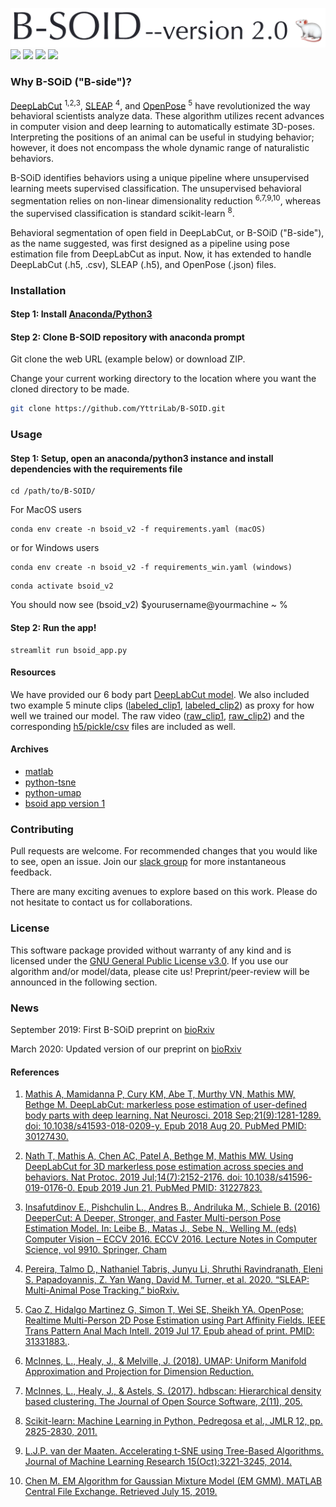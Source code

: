 ![B-SOiD flowchart](demo/appv2_files/bsoid_version2.png)
![](https://zenodo.org/badge/196603884.svg)
![](demo/appv2_files/bsoid_mouse_openfield1.gif)
![](demo/appv2_files/bsoid_mouse_openfield2.gif)
![](demo/appv2_files/bsoid_exercise.gif)

### Why B-SOiD ("B-side")?
[DeepLabCut](https://github.com/AlexEMG/DeepLabCut) <sup>1,2,3</sup>, 
[SLEAP](https://github.com/murthylab/sleap) <sup>4</sup>, and 
[OpenPose](https://github.com/CMU-Perceptual-Computing-Lab/openpose) <sup>5</sup> 
have revolutionized the way behavioral scientists analyze data. 
These algorithm utilizes recent advances in computer vision and deep learning to automatically estimate 3D-poses. 
Interpreting the positions of an animal can be useful in studying behavior; 
however, it does not encompass the whole dynamic range of naturalistic behaviors. 

B-SOiD identifies behaviors using a unique pipeline where unsupervised learning meets supervised classification. 
The unsupervised behavioral segmentation relies on non-linear dimensionality reduction <sup>6,7,9,10</sup>, 
whereas the supervised classification is standard scikit-learn <sup>8</sup>.

Behavioral segmentation of open field in DeepLabCut, or B-SOiD ("B-side"), as the name suggested,
 was first designed as a pipeline using pose estimation file from DeepLabCut as input. Now, it has extended to handle 
DeepLabCut (.h5, .csv), SLEAP (.h5), and OpenPose (.json) files.

### Installation

#### Step 1: Install [Anaconda/Python3](https://www.anaconda.com/)

#### Step 2: Clone B-SOID repository with anaconda prompt

Git clone the web URL (example below) or download ZIP. 

Change your current working directory to the location where you want the cloned directory to be made.
```bash
git clone https://github.com/YttriLab/B-SOID.git
```

### Usage
#### Step 1: Setup, open an anaconda/python3 instance and install dependencies with the requirements file
```
cd /path/to/B-SOID/
```

For MacOS users
```
conda env create -n bsoid_v2 -f requirements.yaml (macOS)
```

or for Windows users

```
conda env create -n bsoid_v2 -f requirements_win.yaml (windows) 
```

```
conda activate bsoid_v2
```

You should now see (bsoid_v2) $yourusername@yourmachine ~ %

#### Step 2: Run the app!
```
streamlit run bsoid_app.py
```

#### Resources
We have provided our 6 body part [DeepLabCut model](yttri-bottomup_dlc-model/dlc-models/). 
We also included two example 5 minute clips 
([labeled_clip1](yttri-bottomup_dlc-model/examples/raw_clip1DLC_resnet50_OpenFieldHighResApr8shuffle1_1030000_labeled.mp4),
[labeled_clip2](yttri-bottomup_dlc-model/examples/raw_clip2DLC_resnet50_OpenFieldHighResApr8shuffle1_1030000_labeled.mp4)) 
as proxy for how well we trained our model.
The raw video
([raw_clip1](yttri-bottomup_dlc-model/examples/raw_clip1.mp4),
[raw_clip2](yttri-bottomup_dlc-model/examples/raw_clip2.mp4)) 
and the corresponding [h5/pickle/csv](yttri-bottomup_dlc-model/examples/) files are included as well.



#### Archives 
* [matlab](docs/matlab_tutorial.md)
* [python-tsne](docs/python3_tutorial.md)
* [python-umap](docs/bsoid_umap_tutorial.md)
* [bsoid app version 1](docs/bsoid_app_init.md)

### Contributing

Pull requests are welcome. For recommended changes that you would like to see, open an issue. 
Join our [slack group](https://join.slack.com/t/b-soid/shared_invite/zt-dksalgqu-Eix8ZVYYFVVFULUhMJfvlw) 
for more instantaneous feedback.

There are many exciting avenues to explore based on this work. 
Please do not hesitate to contact us for collaborations.

### License

This software package provided without warranty of any kind and is licensed under the [GNU General Public License v3.0](https://choosealicense.com/licenses/gpl-3.0/). 
If you use our algorithm and/or model/data, please cite us! Preprint/peer-review will be announced in the following section. 

### News
September 2019: First B-SOiD preprint on [bioRxiv](https://www.biorxiv.org/content/10.1101/770271v1) 

March 2020: Updated version of our preprint on [bioRxiv](https://www.biorxiv.org/content/10.1101/770271v2)

#### References
1. [Mathis A, Mamidanna P, Cury KM, Abe T, Murthy VN, Mathis MW, Bethge M. DeepLabCut: markerless pose estimation of user-defined body parts with deep learning. Nat Neurosci. 2018 Sep;21(9):1281-1289. doi: 10.1038/s41593-018-0209-y. Epub 2018 Aug 20. PubMed PMID: 30127430.](https://www.nature.com/articles/s41593-018-0209-y)

2. [Nath T, Mathis A, Chen AC, Patel A, Bethge M, Mathis MW. Using DeepLabCut for 3D markerless pose estimation across species and behaviors. Nat Protoc. 2019 Jul;14(7):2152-2176. doi: 10.1038/s41596-019-0176-0. Epub 2019 Jun 21. PubMed PMID: 31227823.](https://doi.org/10.1038/s41596-019-0176-0)

3. [Insafutdinov E., Pishchulin L., Andres B., Andriluka M., Schiele B. (2016) DeeperCut: A Deeper, Stronger, and Faster Multi-person Pose Estimation Model. In: Leibe B., Matas J., Sebe N., Welling M. (eds) Computer Vision – ECCV 2016. ECCV 2016. Lecture Notes in Computer Science, vol 9910. Springer, Cham](http://arxiv.org/abs/1605.03170)

4. [Pereira, Talmo D., Nathaniel Tabris, Junyu Li, Shruthi Ravindranath, Eleni S. Papadoyannis, Z. Yan Wang, David M. Turner, et al. 2020. “SLEAP: Multi-Animal Pose Tracking.” bioRxiv.](https://doi.org/10.1101/2020.08.31.276246)

5. [Cao Z, Hidalgo Martinez G, Simon T, Wei SE, Sheikh YA. OpenPose: Realtime Multi-Person 2D Pose Estimation using Part Affinity Fields. IEEE Trans Pattern Anal Mach Intell. 2019 Jul 17. Epub ahead of print. PMID: 31331883.](https://doi.org/10.1109/TPAMI.2019.2929257). 

6. [McInnes, L., Healy, J., & Melville, J. (2018). UMAP: Uniform Manifold Approximation and Projection for Dimension Reduction.](http://arxiv.org/abs/1802.03426)

7. [McInnes, L., Healy, J., & Astels, S. (2017). hdbscan: Hierarchical density based clustering. The Journal of Open Source Software, 2(11), 205.](https://doi.org/10.21105/joss.00205)

8. [Scikit-learn: Machine Learning in Python, Pedregosa et al., JMLR 12, pp. 2825-2830, 2011.](http://www.jmlr.org/papers/volume12/pedregosa11a/pedregosa11a.pdf)

9. [L.J.P. van der Maaten. Accelerating t-SNE using Tree-Based Algorithms. Journal of Machine Learning Research 15(Oct):3221-3245, 2014.](https://lvdmaaten.github.io/publications/papers/JMLR_2014.pdf)

10. [Chen M. EM Algorithm for Gaussian Mixture Model (EM GMM). MATLAB Central File Exchange. Retrieved July 15, 2019.](https://www.mathworks.com/matlabcentral/fileexchange/26184-em-algorithm-for-gaussian-mixture-model-em-gmm)


